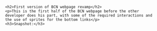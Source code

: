	<h2>First version of BCN webpage revamp</h2>
	<p>This is the first half of the BCN webpage before the other developer does his part, with some of the required interactions and the use of sprites for the bottom links</p>
	<h3>Snapshot:</h3>

